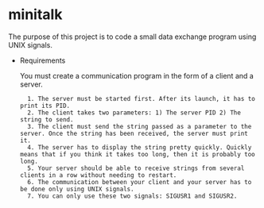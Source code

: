 # minitalk
The purpose of this project is to code a small data exchange program using UNIX signals.

- Requirements

    You must create a communication program in the form of a client and a server.

        1. The server must be started first. After its launch, it has to print its PID.
        2. The client takes two parameters: 1) The server PID 2) The string to send.
        3. The client must send the string passed as a parameter to the server. Once the string has been received, the server must print it.
        4. The server has to display the string pretty quickly. Quickly means that if you think it takes too long, then it is probably too long.
        5. Your server should be able to receive strings from several clients in a row without needing to restart.
        6. The communication between your client and your server has to be done only using UNIX signals.
        7. You can only use these two signals: SIGUSR1 and SIGUSR2.


